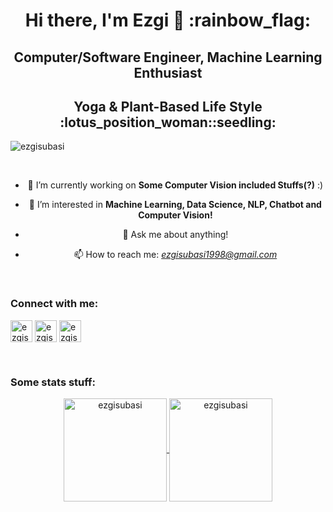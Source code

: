 <h1 align="center"> Hi there, I'm Ezgi 👋 :rainbow_flag: </h1>

<h2 align="center"> Computer/Software Engineer, Machine Learning Enthusiast </h2> 
<h2 align="center"> Yoga & Plant-Based Life Style :lotus_position_woman::seedling: </h2>

<p align="left"> <img src="https://komarev.com/ghpvc/?username=ezgisubasi&color=blueviolet" alt="ezgisubasi" /> </p>

<br />

<center> 

- 🔭 I’m currently working on **Some Computer Vision included Stuffs(?)** :)
	
- 🌱 I’m interested in **Machine Learning, Data Science, NLP, Chatbot and Computer Vision!** 
	
- 💬 Ask me about anything!
	
- 📫 How to reach me: *ezgisubasi1998@gmail.com*
	
</center> 

<br />

### Connect with me:

<p align="left">
<a href="https://instagram.com/ezgi.codes" target="blank"><img align="center" src="https://cdn.jsdelivr.net/npm/simple-icons@v3/icons/instagram.svg" alt="ezgisubasi" width="35px" /></a>
<a href="https://www.linkedin.com/in/ezgisubasi/" target="blank"><img align="center" src="https://cdn.jsdelivr.net/npm/simple-icons@v3/icons/linkedin.svg" alt="ezgisubasi" width="35px" /></a>
<a href="https://twitter.com/ezgisubasi" target="blank"><img align="center" src="https://cdn.jsdelivr.net/npm/simple-icons@v3/icons/twitter.svg" alt="ezgisubasi" width="35px" /></a>
</p>

<br />

### Some stats stuff: 

<p align="center">
	<a href="https://github.com/ezgisubasi">
		  <img height="165em" align="center" src="https://github-readme-stats.vercel.app/api?username=ezgisubasi&show_icons=true&locale=en&include_all_commits=true&count_private=true" alt="ezgisubasi"/>
		  <img height="165em" align="center" src="https://github-readme-stats.vercel.app/api/top-langs?username=ezgisubasi&show_icons=true&locale=en&layout=compact&langs_count=8" alt="ezgisubasi"/>
	</a>
</p>
